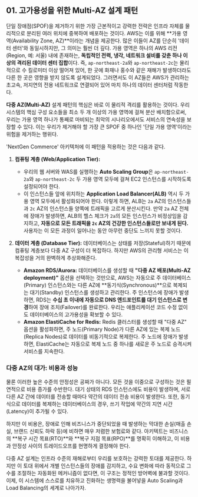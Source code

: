 ## 01. 고가용성을 위한 Multi-AZ 설계 패턴

단일 장애점(SPOF)을 제거하기 위한 가장 근본적이고 강력한 전략은 인프라 자체를 물리적으로 분리된 여러 위치에 중복하여 배포하는 것이다. AWS는 이를 위해 **가용 영역(Availability Zone, AZ)**이라는 개념을 제공한다. 많은 이들이 AZ를 단순히 '데이터 센터'와 동일시하지만, 그 의미는 훨씬 더 깊다. 가용 영역은 하나의 AWS 리전(Region, 예: 서울) 내에 존재하는, **독립적인 전력, 냉각, 네트워크 설비를 갖춘 하나 이상의 격리된 데이터 센터 집합**이다. 즉, `ap-northeast-2a`와 `ap-northeast-2c`는 물리적으로 수 킬로미터 이상 떨어져 있어, 한 곳에 화재나 홍수와 같은 재해가 발생하더라도 다른 한 곳은 영향을 받지 않도록 설계되었다. 그러면서도 이 AZ들은 AWS가 관리하는 초고속, 저지연의 전용 네트워크로 연결되어 있어 마치 하나의 데이터 센터처럼 작동한다.

**다중 AZ(Multi-AZ)** 설계 패턴의 핵심은 바로 이 물리적 격리를 활용하는 것이다. 우리 시스템의 핵심 구성 요소들을 최소 두 개 이상의 가용 영역에 걸쳐 분산 배치함으로써, 우리는 가용 영역 하나가 통째로 마비되는 최악의 시나리오에서도 서비스의 연속성을 보장할 수 있다. 이는 우리가 제거해야 할 가장 큰 SPOF 중 하나인 '단일 가용 영역'이라는 위험을 제거하는 행위다.

'NextGen Commerce' 아키텍처에 이 패턴을 적용하는 것은 다음과 같다.



1.  **컴퓨팅 계층 (Web/Application Tier):**
    * 우리의 웹 서버와 WAS를 실행하는 **Auto Scaling Group**은 `ap-northeast-2a`와 `ap-northeast-2c` 두 가용 영역 모두에 걸쳐 EC2 인스턴스를 시작하도록 설정되어야 한다.
    * 이 인스턴스들 앞에 위치하는 **Application Load Balancer(ALB)** 역시 두 가용 영역 모두에서 활성화되어야 한다. 이렇게 하면, ALB는 `2a` AZ의 인스턴스들과 `2c` AZ의 인스턴스들 양쪽에 트래픽을 고르게 분산시킨다. 만약 `2a` AZ 전체에 장애가 발생하면, ALB의 헬스 체크가 `2a`의 모든 인스턴스가 비정상임을 감지하고, **자동으로 모든 트래픽을 `2c` AZ의 건강한 인스턴스들로만 보내게 된다.** 사용자는 이 모든 과정이 일어나는 동안 아무런 중단도 느끼지 못할 것이다.

2.  **데이터 계층 (Database Tier):**
    데이터베이스는 상태를 저장(Stateful)하기 때문에 컴퓨팅 계층보다 다중 AZ 구성이 더 복잡하다. 하지만 AWS의 관리형 서비스는 이 복잡성을 거의 완벽하게 추상화해준다.
    * **Amazon RDS/Aurora:** 데이터베이스를 생성할 때 **"다중 AZ 배포(Multi-AZ deployment)"** 옵션을 선택하는 것만으로, AWS는 자동으로 주 데이터베이스(Primary) 인스턴스와는 다른 AZ에 **동기식(Synchronous)**으로 복제되는 대기(Standby) 인스턴스를 생성하고 관리한다. 주 인스턴스에 장애가 발생하면, RDS는 **수십 초 이내에 자동으로 DNS 엔드포인트를 대기 인스턴스로 변경**하여 장애 조치(Failover)를 완료한다. 우리는 애플리케이션 코드 수정 없이도 데이터베이스의 고가용성을 확보할 수 있다.
    * **Amazon ElastiCache for Redis:** Redis 클러스터를 생성할 때 "다중 AZ" 옵션을 활성화하면, 주 노드(Primary Node)가 다른 AZ에 있는 복제 노드(Replica Nodes)로 데이터를 비동기적으로 복제한다. 주 노드에 장애가 발생하면, ElastiCache는 자동으로 복제 노드 중 하나를 새로운 주 노드로 승격시켜 서비스를 지속한다.

### 다중 AZ의 대가: 비용과 성능

물론 이러한 높은 수준의 안정성은 공짜가 아니다. 모든 것을 이중으로 구성하는 것은 필연적으로 비용 증가를 수반한다. 대기 상태의 RDS 인스턴스에도 비용이 발생하며, 서로 다른 AZ 간에 데이터를 전송할 때마다 약간의 데이터 전송 비용이 발생한다. 또한, 동기식으로 데이터를 복제하는 데이터베이스의 경우, 쓰기 작업에 약간의 지연 시간(Latency)이 추가될 수 있다.

하지만 이 비용은, 장애로 인해 비즈니스가 중단되었을 때 발생하는 막대한 손실(매출 손실, 브랜드 신뢰도 하락 등)에 비하면 매우 저렴한 보험료와 같다. 아키텍트는 비즈니스의 **복구 시간 목표(RTO)**와 **복구 지점 목표(RPO)**를 명확히 이해하고, 이 비용과 안정성 사이의 트레이드오프를 현명하게 결정해야 한다.

다중 AZ 설계는 인프라 수준의 재해로부터 우리를 보호하는 강력한 토대를 제공한다. 하지만 이 토대 위에서 개별 인스턴스들의 장애를 감지하고, 수요 변화에 따라 동적으로 그 수를 조절하는 자동화된 메커니즘이 없다면, 이 구조는 정적인 방어벽에 불과할 것이다. 이제, 이 시스템에 스스로를 치유하고 진화하는 생명력을 불어넣을 Auto Scaling과 Load Balancing의 세계로 나아가자.